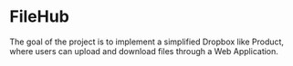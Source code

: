 # FileHub

The goal of the project is to implement a simplified Dropbox like Product, where users
can upload and download files through a Web Application.
